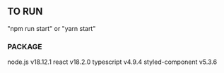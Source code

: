 ## TO RUN

"npm run start" or "yarn start"

### PACKAGE

node.js v18.12.1
react v18.2.0
typescript v4.9.4
styled-component v5.3.6
